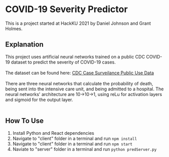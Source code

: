 # COVID-19 Severity Predictor
This is a project started at HackKU 2021 by Daniel Johnson and Grant Holmes.<br>

## Explanation
This project uses artificial neural networks trained on a public CDC COVID-19 dataset to predict the severity of COVID-19 cases.<br><br>The dataset can be found here: [CDC Case Surveilance Public Use Data](https://data.cdc.gov/Case-Surveillance/COVID-19-Case-Surveillance-Public-Use-Data/vbim-akqf)<br><br>
There are three neural networks that calculate the probability of death, being sent into the intensive care unit, and being admitted to a hospital. The neural networks' architecture are 10->10->1, using reLu for activation layers and sigmoid for the output layer.<br><br>

## How To Use
1. Install Python and React dependencies
2. Navigate to "client" folder in a terminal and run `npm install`
3. Navigate to "client" folder in a terminal and run `npm start`
4. Naviate to "server" folder in a terminal and run `python predServer.py`

